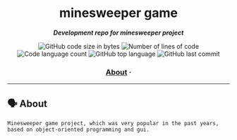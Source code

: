 <h1 align="center">
	minesweeper game
</h1>

<p align="center">
	<b><i>Development repo for minesweeper project</i></b><br>
</p>

<p align="center">
	<img alt="GitHub code size in bytes" src="https://img.shields.io/github/languages/code-size/tugberkcil/minesweeper_project?color=blueviolet" />
	<img alt="Number of lines of code" src="https://img.shields.io/tokei/lines/github/tugberkcil/minesweeper_project?color=blueviolet" />
	<img alt="Code language count" src="https://img.shields.io/github/languages/count/tugberkcil/minesweeper_project?color=blue" />
	<img alt="GitHub top language" src="https://img.shields.io/github/languages/top/tugberkcil/minesweeper_project?color=blue" />
	<img alt="GitHub last commit" src="https://img.shields.io/github/last-commit/tugberkcil/minesweeper_project?color=brightgreen" />
</p>

<h3 align="center">
	<a href="#%EF%B8%8F-about">About</a>
	<span> · </span>
	
</h3>

---

## 🗣️ About

	Minesweeper game project, which was very popular in the past years, based on object-oriented programming and gui.
